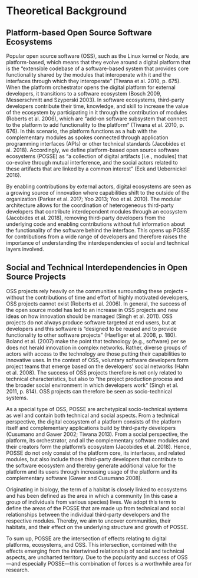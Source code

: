 # Theoretical Background

## Platform-based Open Source Software Ecosystems

Popular open source software (OSS), such as the Linux kernel or Node, are
platform-based, which means that they evolve around a digital platform that is
the “extensible codebase of a software-based system that provides core
functionality shared by the modules that interoperate with it and the interfaces
through which they interoperate” (Tiwana et al. 2010, p. 675). When the platform
orchestrator opens the digital platform for external developers, it transitions
to a software ecosystem (Bosch 2009, Messerschmitt and Szyperski 2003). In
software ecosystems, third-party developers contribute their time, knowledge,
and skill to increase the value of the ecosystem by participating in it through
the contribution of modules (Roberts et al. 2006), which are “add-on software
subsystem that connect to the platform to add functionality to the platform“
(Tiwana et al. 2010, p. 676). In this scenario, the platform functions as a hub
with the complementary modules as spokes connected through application
programming interfaces (APIs) or other technical standards (Jacobides et al.
2018). Accordingly, we define platform-based open source software ecosystems
(POSSE) as “a collection of digital artifacts [i.e., modules] that co-evolve
through mutual interference, and the social actors related to these artifacts
that are linked by a common interest” (Eck and Uebernickel 2016).

By enabling contributions by external actors, digital ecosystems are seen as a
growing source of innovation where capabilities shift to the outside of the
organization (Parker et al. 2017; Yoo 2013; Yoo et al. 2010). The modular
architecture allows for the coordination of heterogeneous third-party developers
that contribute interdependent modules through an ecosystem (Jacobides et al.
2018), removing third-party developers from the underlying code and enabling
contributions without full information about the functionality of the software
behind the interface. This opens up POSSE for contributions from a wide range of
developers and therefore raises the importance of understanding the
interdependencies of social and technical layers involved.

## Social and Technical Interdependencies in Open Source Projects

OSS projects rely heavily on the communities surrounding these projects –
without the contributions of time and effort of highly motivated developers, OSS
projects cannot exist (Roberts et al. 2006). In general, the success of the open
source model has led to an increase in OSS projects and new ideas on how
innovation should be managed (Singh et al. 2011). OSS projects do not always
produce software targeted at end users, but at developers and this software is
“designed to be reused and to provide functionality to other software projects”
(Haefliger et al. 2008, p. 180). Boland et al. (2007) make the point that
technology (e.g., software) per se does not herald innovation in complex
networks. Rather, diverse groups of actors with access to the technology are
those putting their capabilities to innovative uses. In the context of OSS,
voluntary software developers form project teams that emerge based on the
developers’ social networks (Hahn et al. 2008). The success of OSS projects
therefore is not only related to technical characteristics, but also to “the
project production process and the broader social environment in which
developers work” (Singh et al. 2011, p. 814). OSS projects can therefore be seen
as socio-technical systems.

As a special type of OSS, POSSE are archetypical socio-technical systems as well
and contain both technical and social aspects. From a technical perspective, the
digital ecosystem of a platform consists of the platform itself and
complementary applications build by third-party developers (Cusumano and Gawer
2002; Tiwana 2013). From a social perspective, the platform, its orchestrator,
and all the complementary software modules and their creators form the
platform’s ecosystem (Jacobides et al. 2018). Hence, POSSE do not only consist
of the platform core, its interfaces, and related modules, but also include
those third-party developers that contribute to the software ecosystem and
thereby generate additional value for the platform and its users through
increasing usage of the platform and its complementary software (Gawer and
Cusumano 2008).

Originating in biology, the term of a habitat is closely linked to ecosystems
and has been defined as the area in which a community (in this case a group of
individuals from various species) lives. We adopt this term to define the areas
of the POSSE that are made up from technical and social relationships between
the individual third-party developers and the respective modules. Thereby, we
aim to uncover communities, their habitats, and their effect on the underlying
structure and growth of POSSE.

To sum up, POSSE are the intersection of effects relating to digital platforms,
ecosystems, and OSS. This intersection, combined with the effects emerging from
the intertwined relationship of social and technical aspects, are uncharted
territory. Due to the popularity and success of OSS—and especially POSSE—this
combination of forces is a worthwhile area for research.
